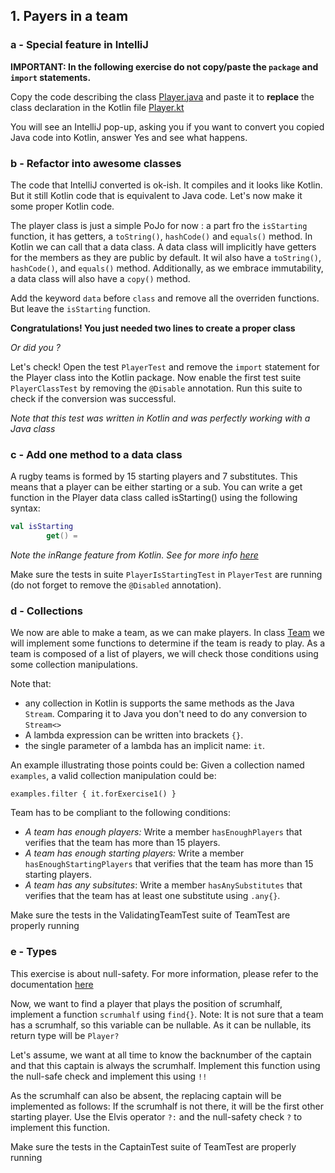 ## 1. Payers in a team

### a - Special feature in IntelliJ
**IMPORTANT: In the following exercise do not copy/paste the `package` and `import` statements.**

Copy the code describing the class [Player.java](./../src/main/java/com/paulienvanalst/rugbymatch/team/Player.java) and
paste it to __replace__ the class declaration in the Kotlin file [Player.kt](../src/main/kotlin/com/paulienvanalst/rugbymatch/team/Player.kt)

You will see an  IntelliJ pop-up, asking you if you want to convert you copied Java code into Kotlin, answer Yes and see what happens.

### b - Refactor into awesome classes

The code that IntelliJ converted is ok-ish. It compiles and it looks like Kotlin. But it still Kotlin code that is equivalent to Java code. Let's now make it some proper Kotlin code.

The player class is just a simple PoJo for now : a part fro the `isStarting` function, it has getters, a `toString()`, `hashCode()` and `equals()` method. 
In Kotlin we can call that a data class. A data class will implicitly have getters for the members as they are public by default. It wil also have a `toString()`, `hashCode()`, and `equals()` method. 
Additionally, as we embrace immutability, a data class will also have a `copy()` method.

Add the keyword `data` before `class` and remove all the overriden functions. But leave the `isStarting` function.

**Congratulations! You just needed two lines to create a proper class**

_Or did you ?_ 

Let's check! Open the test `PlayerTest` and remove the `import` statement for the Player class into the Kotlin package.
Now enable the first test suite `PlayerClassTest` by removing the `@Disable` annotation. Run this suite to check if the conversion was successful.

*Note that this test was written in Kotlin and was perfectly working with a Java class*

###  c - Add one method to a data class
A rugby teams is formed by 15 starting players and 7 substitutes. This means that a player can be either starting or a sub.
 You can write a get function in the Player data class called isStarting() using the following syntax:
```kotlin
val isStarting
        get() = 
```
*Note the inRange feature from Kotlin. See for more info [here](https://kotlinlang.org/docs/reference/ranges.html)*

Make sure the tests in suite `PlayerIsStartingTest` in `PlayerTest` are running (do not forget to remove the `@Disabled` annotation).

###  d - Collections

We now are able to make a team, as we can make players.
In class [Team](../src/main/kotlin/com/paulienvanalst/rugbymatch/team/Team.kt) we will implement some functions to determine if the team is ready to play.
As a team is composed of a list of players, we will check those conditions using some collection manipulations. 

Note that:
 * any collection in Kotlin is supports the same methods as the Java `Stream`. Comparing it to Java you don't need to do any conversion to `Stream<>`
 * A lambda expression can be written into brackets `{}`.
 * the single parameter of a lambda has an implicit name: `it`.
 
 An example illustrating those points could be:  Given a collection named `examples`, a valid collection manipulation could be: 
 
 `examples.filter { it.forExercise1() }`
 
Team has to be compliant to the following conditions:
 - _A team has enough players:_ Write a member `hasEnoughPlayers` that verifies that the team has more than 15 players.
 - _A team has enough starting players:_ Write a member `hasEnoughStartingPlayers` that verifies that the team has more than 15 starting players.
 - _A team has any subsitutes_: Write a member `hasAnySubstitutes` that verifies that the team has at least one substitute using `.any{}`.


Make sure the tests in the ValidatingTeamTest suite of TeamTest are properly running

### e - Types
This exercise is about null-safety. For more information, please refer to the documentation [here](https://kotlinlang.org/docs/reference/null-safety.html)

Now, we want to find a player that plays the position of scrumhalf, implement a function `scrumhalf` using `find{}`.
Note: It is not sure that a team has a scrumhalf, so this variable can be nullable.
As it can be nullable, its return type will be `Player?`

Let's assume, we want at all time to know the backnumber of the captain and that this captain is always the scrumhalf.
Implement this function using the null-safe check and implement this using `!!`

As the scrumhalf can also be absent, the replacing captain will be implemented as follows: 
If the scrumhalf is not there, it will be the first other starting player.
Use the Elvis operator `?:` and the null-safety check `?` to implement this function.

Make sure the tests in the CaptainTest suite of TeamTest are properly running

